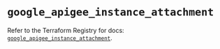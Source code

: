 # `google_apigee_instance_attachment`

Refer to the Terraform Registry for docs: [`google_apigee_instance_attachment`](https://registry.terraform.io/providers/hashicorp/google/6.18.1/docs/resources/apigee_instance_attachment).
